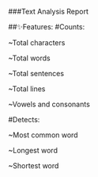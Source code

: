###Text Analysis Report

##✨Features:
#Counts:

~Total characters

~Total words

~Total sentences

~Total lines

~Vowels and consonants

#Detects:

~Most common word

~Longest word

~Shortest word

